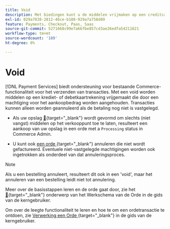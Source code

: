 ```yaml
---
title: Void
description: Met biedingen kunt u de middelen vrijmaken op een creditcard- of bankcreditcardrekening die door een machtiging voor het bedrag van een aankoop zijn geblokkeerd of opzij worden gehouden.
exl-id: 029a7038-2812-46ce-b188-929a7a758d89
feature: Payments, Checkout, Paas, Saas
source-git-commit: 5271668c99e7a66fbe857cd3ae26edfa54211621
workflow-type: tm+mt
source-wordcount: '189'
ht-degree: 0%

---
```


# Void

[!DNL Payment Services] biedt ondersteuning voor bestaande Commerce-functionaliteit voor het verzenden van transacties. Met een void worden middelen op een krediet- of debetkaartrekening vrijgemaakt die door een machtiging voor het aankoopbedrag worden aangehouden. Transacties kunnen alleen worden geannuleerd als de betaling nog niet is vastgelegd.

* Als uw opslag [&#128279;](https://experienceleague.adobe.com/nl/docs/commerce-admin/config/sales/payment-methods/payment-methods#payment-actions){target="_blank"} wordt gevormd om slechts (niet vangst) middelen op het verkooppunt toe te laten, resulteert een aankoop van uw opslag in een orde met a `Processing` status in Commerce Admin.

* U kunt ook [ een orde ](https://experienceleague.adobe.com/nl/docs/commerce-admin/stores-sales/point-of-purchase/assist/customer-account-create-order){target="_blank"} annuleren die niet wordt gefactureerd. Eventuele niet-vastgelegde machtigingen worden ook ingetrokken als onderdeel van dat annuleringsproces.

>[!NOTE]
>
>Als u een bestelling annuleert, resulteert dit ook in een &#39;void&#39;, maar het annuleren van een bestelling leidt niet tot annulering.

Meer over de basisstappen leren en de orde gaat door, zie het [&#128279;](https://experienceleague.adobe.com/nl/docs/commerce-admin/stores-sales/order-management/orders/order-processing){target="_blank"} onderwerp van het Werkschema van de Orde  in de gids van de kerngebruiker.

Om over de leegte functionaliteit te leren en hoe te om een ordetransactie te ontdoen, zie [ Verwerking een Orde ](https://experienceleague.adobe.com/nl/docs/commerce-admin/stores-sales/order-management/orders/order-processing#process-an-order){target="_blank"} in de gids van de kerngebruiker.
